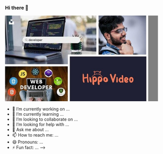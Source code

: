 ### Hi there 👋


![Selvanayagan Banner](https://github.com/selvacreation/selvacreation/blob/main/Slide1%20(1).jpg?raw=true)


- 🔭 I’m currently working on ...
- 🌱 I’m currently learning ...
- 👯 I’m looking to collaborate on ...
- 🤔 I’m looking for help with ...
- 💬 Ask me about ...
- 📫 How to reach me: ...
- 😄 Pronouns: ...
- ⚡ Fun fact: ...
-->
